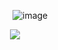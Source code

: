     ![image](https://github.com/user-attachments/assets/cb526881-39b6-40b5-94a1-e343c9876f07)




   ⠀<img src=https://64.media.tumblr.com/ce176b675eb99f1ad4b25e86fe0c5e93/3e7cd672320c16a5-ec/s1280x1920/c389f03aca3a515d5e779989139150a09a253b59.gifv>
